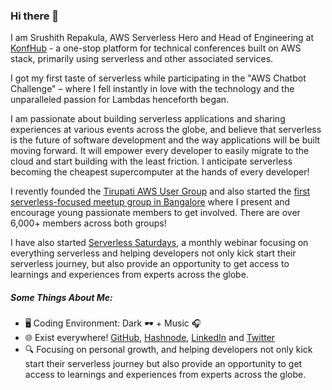 ### Hi there 👋

I am Srushith Repakula, AWS Serverless Hero and Head of Engineering at [KonfHub](https://konfhub.com/) - a one-stop platform for technical conferences built on AWS stack, primarily using serverless and other associated services.

I got my first taste of serverless while participating in the "AWS Chatbot Challenge" –  where I fell instantly in love with the technology and the unparalleled passion for Lambdas henceforth began.

I am passionate about building serverless applications and sharing experiences at various events across the globe, and believe that serverless is the future of software development and the way applications will be built moving forward. It will empower every developer to easily migrate to the cloud and start building with the least friction. I anticipate serverless becoming the cheapest supercomputer at the hands of every developer!

I revently founded the [Tirupati AWS User Group](https://www.meetup.com/aws-user-group-tirupati/) and also started the [first serverless-focused meetup group in Bangalore](https://www.meetup.com/Serverless-Bangalore/) where I present and encourage young passionate members to get involved. There are over 6,000+ members across both groups! 

I have also started [Serverless Saturdays](https://github.com/SrushithR/Serverless-Saturdays), a monthly webinar focusing on everything serverless and helping developers not only kick start their serverless journey, but also provide an opportunity to get access to learnings and experiences from experts across the globe.


##### Some Things About Me:
- 🖥️ Coding Environment: Dark 🕶️ + Music 🎧 
- 🌐 Exist everywhere! [GitHub](https://github.com/srushithR), [Hashnode](https://srushith.hashnode.dev/), [LinkedIn](https://www.linkedin.com/in/srushith/) and [Twitter](https://twitter.com/SrushithR)
- 🔍 Focusing on personal growth, and helping developers not only kick start their serverless journey but also provide an opportunity to get access to learnings and experiences from experts across the globe.

<!--
**SrushithR/SrushithR** is a ✨ _special_ ✨ repository because its `README.md` (this file) appears on your GitHub profile.

Here are some ideas to get you started:

- 🔭 I’m currently working on ...
- 🌱 I’m currently learning ...
- 👯 I’m looking to collaborate on ...
- 🤔 I’m looking for help with ...
- 💬 Ask me about ...
- 📫 How to reach me: ...
- 😄 Pronouns: ...
- ⚡ Fun fact: ...
-->
